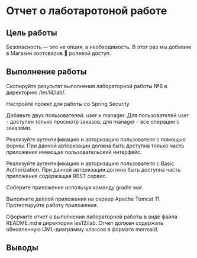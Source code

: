 # Отчет о лаботаротоной работе

## Цель работы
Безопасность — это не опция, а необходимость. В этот раз мы добавим в Магазин зоотоваров 🐼 ролевой доступ.

## Выполнение работы

Скопируйте результат выполнения лабораторной работы №6 в директорию /les14/lab/.

Настройте проект для работы со Spring Security

Добавьте двух пользователей: user и manager. Для пользователей user - доступен только просмотр заказов, для manager - все операции с заказами.

Реализуйте аутентификацию и авторизацию пользователя с помощью формы. При данной авторизации должна быть доступна только часть приложения имеющая пользовательский интерфейс.

Реализуйте аутентификацию и авторизацию пользователя с Basic Authorization. При данной авторизации должна быть доступна часть приложения содержащая REST сервис.

Соберите приложение используя команду gradle war.

Выполните деплой приложения на сервер Apache Tomcat 11. Протестируйте работу приложения.

Оформите отчет о выполнении лабораторной работы в виде файла README.md в директории les12/lab. Отчет должен содержать обновленную UML-диаграмму классов в формате mermaid.

## Выводы
